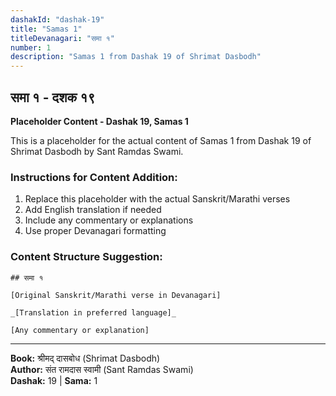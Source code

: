 ```yaml
---
dashakId: "dashak-19"
title: "Samas 1"
titleDevanagari: "समा १"
number: 1
description: "Samas 1 from Dashak 19 of Shrimat Dasbodh"
---
```


## समा १ - दशक १९

<!-- TODO: Add the actual Sanskrit/Marathi content here -->

**Placeholder Content - Dashak 19, Samas 1**

This is a placeholder for the actual content of Samas 1 from Dashak 19 of Shrimat Dasbodh by Sant Ramdas Swami.

### Instructions for Content Addition:
1. Replace this placeholder with the actual Sanskrit/Marathi verses
2. Add English translation if needed
3. Include any commentary or explanations
4. Use proper Devanagari formatting

### Content Structure Suggestion:
```
## समा १

[Original Sanskrit/Marathi verse in Devanagari]

_[Translation in preferred language]_

[Any commentary or explanation]
```

---
**Book:** श्रीमद् दासबोध (Shrimat Dasbodh)  
**Author:** संत रामदास स्वामी (Sant Ramdas Swami)  
**Dashak:** 19 | **Sama:** 1
